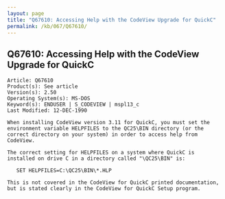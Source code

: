 ```yaml
---
layout: page
title: "Q67610: Accessing Help with the CodeView Upgrade for QuickC"
permalink: /kb/067/Q67610/
---
```


## Q67610: Accessing Help with the CodeView Upgrade for QuickC

	Article: Q67610
	Product(s): See article
	Version(s): 2.50
	Operating System(s): MS-DOS
	Keyword(s): ENDUSER | S_CODEVIEW | mspl13_c
	Last Modified: 12-DEC-1990
	
	When installing CodeView version 3.11 for QuickC, you must set the
	environment variable HELPFILES to the QC25\BIN directory (or the
	correct directory on your system) in order to access help from
	CodeView.
	
	The correct setting for HELPFILES on a system where QuickC is
	installed on drive C in a directory called "\QC25\BIN" is:
	
	   SET HELPFILES=C:\QC25\BIN\*.HLP
	
	This is not covered in the CodeView for QuickC printed documentation,
	but is stated clearly in the CodeView for QuickC Setup program.
